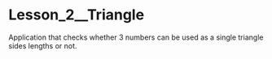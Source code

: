 # Lesson_2__Triangle
Application that checks whether 3 numbers can be used as a single triangle sides lengths or not.
